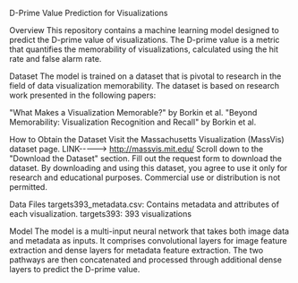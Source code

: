 D-Prime Value Prediction for Visualizations


Overview
This repository contains a machine learning model designed to predict the D-prime value of visualizations. The D-prime value is a metric that quantifies the memorability of visualizations, calculated using the hit rate and false alarm rate.


Dataset
The model is trained on a dataset that is pivotal to research in the field of data visualization memorability. The dataset is based on research work presented in the following papers:


"What Makes a Visualization Memorable?" by Borkin et al.
"Beyond Memorability: Visualization Recognition and Recall" by Borkin et al.


How to Obtain the Dataset
Visit the Massachusetts Visualization (MassVis) dataset page.
LINK-----> http://massvis.mit.edu/
Scroll down to the "Download the Dataset" section.
Fill out the request form to download the dataset.
By downloading and using this dataset, you agree to use it only for research and educational purposes. Commercial use or distribution is not permitted.


Data Files
targets393_metadata.csv: Contains metadata and attributes of each visualization.
targets393: 393 visualizations


Model
The model is a multi-input neural network that takes both image data and metadata as inputs. It comprises convolutional layers for image feature extraction and dense layers for metadata feature extraction.
The two pathways are then concatenated and processed through additional dense layers to predict the D-prime value.

